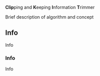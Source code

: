 **Clip**ping and **K**eeping **I**nformation **T**rimmer

Brief description of algorithm and concept

## Info

Info

### Info
Info